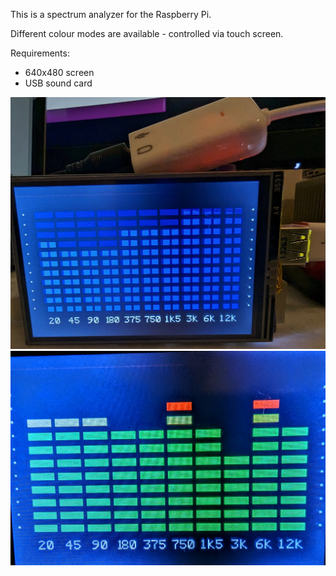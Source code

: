 This is a spectrum analyzer for the Raspberry Pi.

Different colour modes are available - controlled via touch screen.

Requirements:
- 640x480 screen
- USB sound card

![Screenshot](analyzer1.jpg)
![Screenshot](analyzer2.jpg)
